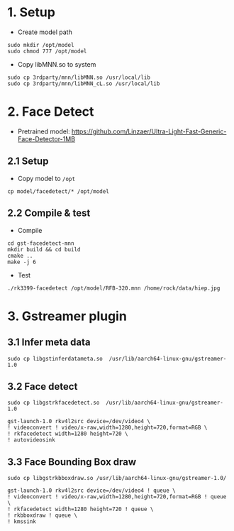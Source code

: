 # 1. Setup
- Create model path
```
sudo mkdir /opt/model
sudo chmod 777 /opt/model
```
- Copy libMNN.so to system
```
sudo cp 3rdparty/mnn/libMNN.so /usr/local/lib
sudo cp 3rdparty/mnn/libMNN_cL.so /usr/local/lib
```

# 2. Face Detect
- Pretrained model: https://github.com/Linzaer/Ultra-Light-Fast-Generic-Face-Detector-1MB

## 2.1 Setup
- Copy model to `/opt`
```
cp model/facedetect/* /opt/model
```

## 2.2 Compile & test
- Compile
```
cd gst-facedetect-mnn
mkdir build && cd build
cmake ..
make -j 6
```
- Test
```
./rk3399-facedetect /opt/model/RFB-320.mnn /home/rock/data/hiep.jpg
```

# 3. Gstreamer plugin
## 3.1 Infer meta data
```
sudo cp libgstinferdatameta.so  /usr/lib/aarch64-linux-gnu/gstreamer-1.0
```

## 3.2 Face detect
```
sudo cp libgstrkfacedetect.so  /usr/lib/aarch64-linux-gnu/gstreamer-1.0

gst-launch-1.0 rkv4l2src device=/dev/video4 \
! videoconvert ! video/x-raw,width=1280,height=720,format=RGB \
! rkfacedetect width=1280 height=720 \
! autovideosink
```

## 3.3 Face Bounding Box draw
```
sudo cp libgstrkbboxdraw.so /usr/lib/aarch64-linux-gnu/gstreamer-1.0/

gst-launch-1.0 rkv4l2src device=/dev/video4 ! queue \
! videoconvert ! video/x-raw,width=1280,height=720,format=RGB ! queue \
! rkfacedetect width=1280 height=720 ! queue \
! rkbboxdraw ! queue \
! kmssink
```
